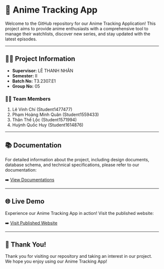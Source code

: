 # 🚀 Anime Tracking App

Welcome to the GitHub repository for our Anime Tracking Application! This project aims to provide anime enthusiasts with a comprehensive tool to manage their watchlists, discover new series, and stay updated with the latest episodes.

---

## 👨‍🏫 Project Information

* **Supervisor:** LÊ THANH NHÂN
* **Semester:** II
* **Batch No:** T3.2307.E1
* **Group No:** 05

### 🧑‍💻 Team Members

1.  Lê Vinh Chí (Student1477477)
2.  Phạm Hoàng Minh Quân (Student1559433)
3.  Thân Thế Lộc (Student1571994)
4.  Huỳnh Quốc Huy (Student1614876)

---

## 📚 Documentation

For detailed information about the project, including design documents, database schema, and technical specifications, please refer to our documentation:

➡️ [View Documentations](https://github.com/vinhchis/eProject-Sem02_T3.2307.E1_TrackingAnime_Group05/blob/main/01.%20Documentations/1.%201.%20Project%20Docs/TrackingAnime_Document.pdf)

---

## 🌐 Live Demo

Experience our Anime Tracking App in action! Visit the published website:

➡️ [Visit Published Website](https://github.com/vinhchis/eProject-Sem02_T3.2307.E1_TrackingAnime_Group05.git/)

---

## 🙏 Thank You!

Thank you for visiting our repository and taking an interest in our project. We hope you enjoy using our Anime Tracking App!
